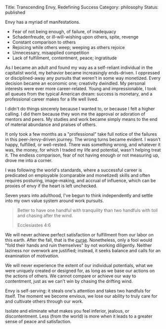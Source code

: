 Title: Transcending Envy, Redefining Success
Category: philosophy
Status: published

Envy has a myriad of manifestations. 

- Fear of not being enough, of failure, of inadequacy
- Schadenfreude, or ill-will-wishing upon others, spite, revenge
- Constant comparison to others
- Rejoicing while others weep; weeping as others rejoice
- Unnecessary, misapplied competition
- Lack of fulfillment, contentment, peace; ingratitude

As I became an adult and found my way as a self-reliant individual in the capitalist world, my behavior became increasingly ends-driven. I oppressed or disciplined-away any pursuits that weren't in some way monetized. Every decision became an economic one; creativity dwindled. My personal 
interests were ever more career-related. Young and impressionable, I took all queues from the typical American dream: success is monetary, and a professional career makes for a life well lived.

I didn't do things sincerely because I wanted to, or because I felt a higher calling. I did them because they won me the approval or adoration of mentors and peers. My studies and work became simply means to the end of material abundance and praises of others. 

It only took a few months as a "professional" take full notice of the failures in this peer-/envy-driven journey. The wrong turns became evident. I wasn't happy, fulfilled, or well-rested. There was something wrong, and whatever it was, the money, for which I traded my life and potential, 
wasn't helping treat it. The endless comparison, fear of not having enough or not measuring up, drove me into a corner.

I was following the world's standards, where a successful career is predicated on employable (comparable and monetized) skills and often requires posturing, image-making, and accrual of influence, which can be proxies of envy if the heart is left unchecked.

Seven years into adulthood, I've begun to think independently and settle into my own value system around work pursuits. 

> Better to have one handful with tranquility than two handfuls with toil and chasing after the wind.
    <p class="annotation">
    Ecclesiastes 4:6
    </p>

We will never achieve perfect satisfaction or fulfillment from our labor on this earth. After the fall, that is the [curse](https://www.bible.com/bible/111/gen.3.17). Nonetheless, only a fool would "fold their hands and ruin themselves" by not working diligently. Neither laziness nor overwork are justified; instead, it seeks balance and calls for an examination of _motivation._ 

We will never experience the extent of our individual potentials, what we were uniquely created or designed for, as long as we base our actions on the actions of others. We cannot compare or achieve our way to contentment, just as we can't win by chasing the drifting wind. 

Envy is self-serving: it steals one's attention and takes two handfuls for itself. The moment we become envious, we lose our ability to truly care for and cultivate others through our work.

Isolate and eliminate what makes you feel inferior, jealous, or discontentment. Less (from the world) is more when it leads to a greater sense of peace and satisfaction.

